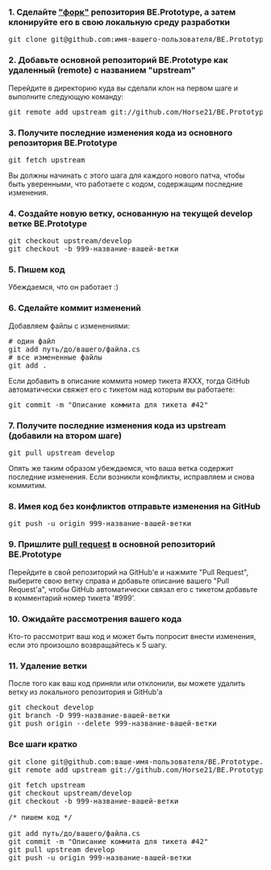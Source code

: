 ### 1. Сделайте ["форк"](http://help.github.com/fork-a-repo/) репозитория BE.Prototype, а затем клонируйте его в свою локальную среду разработки
<pre>
git clone git@github.com:имя-вашего-пользователя/BE.Prototype.git
</pre>

### 2. Добавьте основной репозиторий BE.Prototype как удаленный (remote) с названием "upstream"
Перейдите в директорию куда вы сделали клон на первом шаге и выполните следующую команду:
<pre>
git remote add upstream git://github.com/Horse21/BE.Prototype.git
</pre>

### 3. Получите последние изменения кода из основного репозитория BE.Prototype
<pre>
git fetch upstream
</pre>
Вы должны начинать с этого шага для каждого нового патча, чтобы быть уверенными, что работаете с кодом, содержащим последние изменения.

### 4. Создайте новую ветку, основанную на текущей develop ветке BE.Prototype
<pre>
git checkout upstream/develop
git checkout -b 999-название-вашей-ветки
</pre>

### 5. Пишем код
Убеждаемся, что он работает :)

### 6. Cделайте коммит изменений
Добавляем файлы c изменениями:
<pre>
# один файл
git add путь/до/вашего/файла.cs
# все измененные файлы
git add .
</pre>
Если добавить в описание коммита номер тикета #XXX, тогда GitHub автоматически свяжет его с тикетом над которым вы работаете:
<pre>
git commit -m "Описание коммита для тикета #42"
</pre>

### 7. Получите последние изменения кода из upstream (добавили на втором шаге)
<pre>
git pull upstream develop
</pre>
Опять же таким образом убеждаемся, что ваша ветка содержит последние изменения. Если возникли конфликты, исправляем и снова коммитим.

### 8. Имея код без конфликтов отправьте изменения на GitHub
<pre>
git push -u origin 999-название-вашей-ветки
</pre>

### 9. Пришлите [pull request](http://help.github.com/send-pull-requests/) в основной репозиторий BE.Prototype
Перейдите в свой репозиторий на GitHub'e и нажмите "Pull Request", выберите свою ветку справа и добавьте описание вашего "Pull Request'a", чтобы GitHub автоматически связал его с тикетом добавьте в комментарий номер тикета '#999'.

### 10. Ожидайте рассмотрения вашего кода
Кто-то рассмотрит ваш код и может быть попросит внести изменения, если это произошло возвращайтесь к 5 шагу.

### 11. Удаление ветки
После того как ваш код приняли или отклонили, вы можете удалить ветку из локального репозитория и GitHub'a
<pre>
git checkout develop
git branch -D 999-название-вашей-ветки
git push origin --delete 999-название-вашей-ветки
</pre>

### Все шаги кратко

<pre>
git clone git@github.com:ваше-имя-пользователя/BE.Prototype.git
git remote add upstream git://github.com/Horse21/BE.Prototype.git
</pre>
<pre>
git fetch upstream
git checkout upstream/develop
git checkout -b 999-название-вашей-ветки
 
/* пишем код */

git add путь/до/вашего/файла.cs
git commit -m "Описание коммита для тикета #42"
git pull upstream develop
git push -u origin 999-название-вашей-ветки
</pre>
